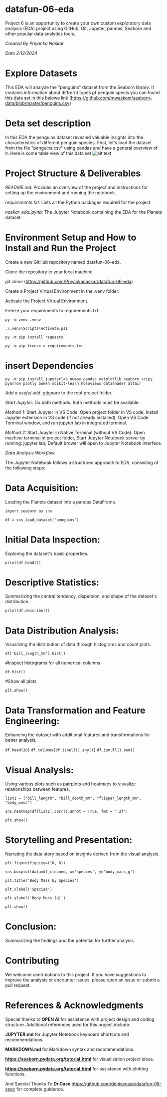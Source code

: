 # datafun-06-eda

 Project 6 is an opportunity to create your own custom exploratory data analysis (EDA) project using GitHub, Git, Jupyter, pandas, Seaborn and other popular data analytics tools.

 *Created By Priyanka Naskar*

 *Date 2/12/2024*

# Explore Datasets
This EDA will analyze the "penguins" dataset from the Seaborn library. It contains information about  diffrernt types pf penguin specis.you can found this data set in this belowe link
(https://github.com/mwaskom/seaborn-data/blob/master/penguins.csv)

# Deta set description
In this EDA  the penguins dataset  revealed valuable insights into the characteristics of different penguin species. First, let's load the dataset from the file "penguins.csv" using pandas and have a general overview of it.
Here is some table view of this data set
![alt text](image.png)

# Project Structure & Deliverables 
*README.md:*  Provides an overview of the project and instructions for setting up the environment and running the notebook.

*requirements.txt:*  Lists all the Python packages required for the project.

*naskar_eda.ipynb:*  The Jupyter Notebook containing the EDA for the Planets dataset.

# Environment Setup and How to Install and Run the Project
 Create a new GitHub repository named datafun-06-eda.

 Clone the repository to your local machine.

*git clone* 
 (https://github.com/Priyankanaskar/datafun-06-eda)

Create a Project Virtual Environment in the .venv folder.

Activate the Project Virtual Environment.

Freeze your requirements to requirements.txt. 

`py -m venv .venv`

`.\.venv\Scripts\Activate.ps1`

`py -m pip install requests`

`py -m pip freeze > requirements.txt`

# insert Dependencies

`py -m pip install jupyterlab numpy pandas matplotlib seaborn scipy pyarrow plotly bokeh scikit-learn holoviews datashader altair`

*Add a useful*   add .gtignore to the root project folder.

*Start Jupyter:*  Do both methods. Both methods must be available.

*Method 1:*
  Start Jupyter in VS Code: Open project folder in VS code, Install Jupyter extension in VS code (if not already installed), Open VS Code Terminal window, and run jupyter lab in integrated terminal.

*Method 2:*
  Start Jupyter in Native Terminal (without VS Code): Open machine terminal in project folder, Start Jupyter Notebook server by running: jupyter lab; Default brower will open to Jupyter Notebook interface.


*Data Analysis Workflow*

The Jupyter Notebook follows a structured approach to EDA, consisting of the following steps:

# Data Acquisition:

 Loading the Planets dataset into a pandas DataFrame.

`import seaborn as sns`

`df = sns.load_dataset("penguins")`

# Initial Data Inspection:
Exploring the dataset's basic properties.

`print(df.head())`

# Descriptive Statistics:
Summarizing the central tendency, dispersion, and shape of the dataset's distribution.

`print(df.describe())`

# Data Distribution Analysis:
 Visualizing the distribution of data through histograms and count plots.

`df['bill_length_mm'].hist()`

#Inspect histograms for all numerical columns

`df.hist()`

#Show all plots

`plt.show()`

# Data Transformation and Feature Engineering:
 Enhancing the dataset with additional features and transformations for better analysis.

`df.head(20)`
`df.columns[df.isnull().any()]`
`df.isnull().sum()`

# Visual Analysis:
Using various plots such as pairplots and heatmaps to visualize relationships between features.

`list1 = ["bill_length", "bill_depth_mm", "flipper_length_mm", "body_mass"]`

`sns.heatmap(df[list1].corr(),annot = True, fmt = ".2f")`

`plt.show()`

# Storytelling and Presentation: 
Narrating the data story based on insights derived from the visual analysis.

`plt.figure(figsize=(10, 6))`

`sns.boxplot(data=df_cleaned, x='species', y='body_mass_g')`

`plt.title('Body Mass by Species')`

`plt.xlabel('Species')`

`plt.ylabel('Body Mass (g)')`

`plt.show()`

# Conclusion:

Summarizing the findings and the potential for further analysis.

# Contributing

We welcome contributions to this project. If you have suggestions to improve the analysis or encounter issues, please open an issue or submit a pull request.

# References & Acknowledgments

Special thanks to  **OPEN AI**  for assistance with project design and coding structure. Additional references used for this project include:

**JUPYTER.md**   for Jupyter Notebook keyboard shortcuts and recommendations.

**MARKDOWN.md**  for Markdown syntax and recommendations.

**https://seaborn.pydata.org/tutorial.html**  for visualization project ideas.

**https://seaborn.pydata.org/tutorial.html**  for assistance with plotting functions.

And Special Thanks To  **Dr.Case**  https://github.com/denisecase/datafun-06-spec for complete guidence.